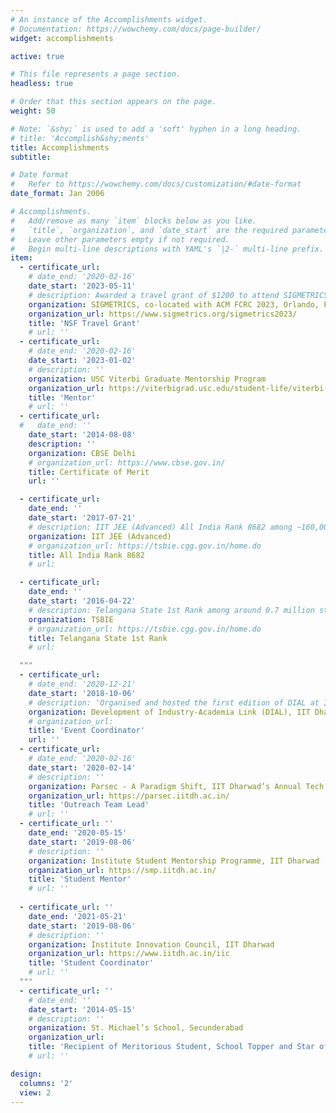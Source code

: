 ```yaml
---
# An instance of the Accomplishments widget.
# Documentation: https://wowchemy.com/docs/page-builder/
widget: accomplishments

active: true

# This file represents a page section.
headless: true

# Order that this section appears on the page.
weight: 50

# Note: `&shy;` is used to add a 'soft' hyphen in a long heading.
# title: 'Accomplish&shy;ments'
title: Accomplishments
subtitle:

# Date format
#   Refer to https://wowchemy.com/docs/customization/#date-format
date_format: Jan 2006

# Accomplishments.
#   Add/remove as many `item` blocks below as you like.
#   `title`, `organization`, and `date_start` are the required parameters.
#   Leave other parameters empty if not required.
#   Begin multi-line descriptions with YAML's `|2-` multi-line prefix.
item:
  - certificate_url: 
    # date_end: '2020-02-16'
    date_start: '2023-05-11'
    # description: Awarded a travel grant of $1200 to attend SIGMETRICS co-located with ACM FCRC 2023 at Orlando, Florida.
    organization: SIGMETRICS, co-located with ACM FCRC 2023, Orlando, FL
    organization_url: https://www.sigmetrics.org/sigmetrics2023/
    title: 'NSF Travel Grant'
    # url: ''
  - certificate_url: 
    # date_end: '2020-02-16'
    date_start: '2023-01-02'
    # description: ''
    organization: USC Viterbi Graduate Mentorship Program
    organization_url: https://viterbigrad.usc.edu/student-life/viterbi-mentorship/
    title: 'Mentor'
    # url: ''
  - certificate_url: 
  #   date_end: ''
    date_start: '2014-08-08'
    description: ''
    organization: CBSE Delhi
    # organization_url: https://www.cbse.gov.in/
    title: Certificate of Merit
    url: ''

  - certificate_url: 
    date_end: ''
    date_start: '2017-07-21'
    # description: IIT JEE (Advanced) All India Rank 8682 among ∼160,000 candidates
    organization: IIT JEE (Advanced) 
    # organization_url: https://tsbie.cgg.gov.in/home.do
    title: All India Rank 8682
    # url: 

  - certificate_url: 
    date_end: ''
    date_start: '2016-04-22'
    # description: Telangana State 1st Rank among around 0.7 million students in first year intermediate examination and under top ten ranks in second year intermediate examination
    organization: TSBIE 
    # organization_url: https://tsbie.cgg.gov.in/home.do
    title: Telangana State 1st Rank
    # url: 

  """
  - certificate_url: 
    # date_end: '2020-12-21'
    date_start: '2018-10-06'
    # description: 'Organised and hosted the first edition of DIAL at IIT Dharwad, leading a student team consisting of 10 students in coordination with 3 faculty members'
    organization: Development of Industry-Academia Link (DIAL), IIT Dharwad
    # organization_url: 
    title: 'Event Coordinator'
    url: ''
  - certificate_url: 
    # date_end: '2020-02-16'
    date_start: '2020-02-14'
    # description: ''
    organization: Parsec - A Paradigm Shift, IIT Dharwad’s Annual Tech Fest
    organization_url: https://parsec.iitdh.ac.in/
    title: 'Outreach Team Lead'
    # url: ''
  - certificate_url: '' 
    date_end: '2020-05-15'
    date_start: '2019-08-06'
    # description: ''
    organization: Institute Student Mentorship Programme, IIT Dharwad
    organization_url: https://smp.iitdh.ac.in/
    title: 'Student Mentor'
    # url: ''
  
  - certificate_url: '' 
    date_end: '2021-05-21'
    date_start: '2019-08-06'
    # description: ''
    organization: Institute Innovation Council, IIT Dharwad
    organization_url: https://www.iitdh.ac.in/iic
    title: 'Student Coordinator'
    # url: ''
  """
  - certificate_url: '' 
    # date_end: ''
    date_start: '2014-05-15'
    # description: ''
    organization: St. Michael’s School, Secunderabad
    organization_url: 
    title: 'Recipient of Meritorious Student, School Topper and Star of Stars awards'
    # url: ''

design:
  columns: '2'
  view: 2
---
```

